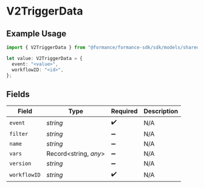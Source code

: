 # V2TriggerData

## Example Usage

```typescript
import { V2TriggerData } from "@formance/formance-sdk/sdk/models/shared";

let value: V2TriggerData = {
  event: "<value>",
  workflowID: "<id>",
};
```

## Fields

| Field                 | Type                  | Required              | Description           |
| --------------------- | --------------------- | --------------------- | --------------------- |
| `event`               | *string*              | :heavy_check_mark:    | N/A                   |
| `filter`              | *string*              | :heavy_minus_sign:    | N/A                   |
| `name`                | *string*              | :heavy_minus_sign:    | N/A                   |
| `vars`                | Record<string, *any*> | :heavy_minus_sign:    | N/A                   |
| `version`             | *string*              | :heavy_minus_sign:    | N/A                   |
| `workflowID`          | *string*              | :heavy_check_mark:    | N/A                   |